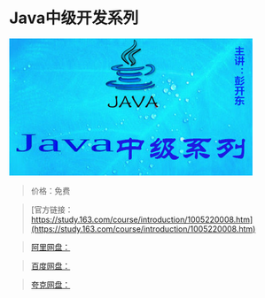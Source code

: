 # Java中级开发系列

![img](../../../assets/study163/free/18e8f939-98a5-4d5d-810d-114b285b84dd.jpg)

> 价格：免费

> [官方链接：https://study.163.com/course/introduction/1005220008.htm](https://study.163.com/course/introduction/1005220008.htm)

> [阿里网盘：]()

> [百度网盘：]()

> [夸克网盘：]()
